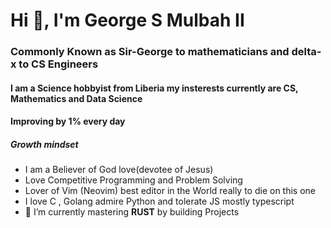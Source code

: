 <h1>Hi 👋, I'm George S Mulbah II</h1>
<h3>Commonly Known as Sir-George to mathematicians and delta-x to CS Engineers</h3>
<h4>I am a Science hobbyist from Liberia my insterests currently are CS, Mathematics and Data Science</h4>
<h4>Improving by 1% every day</h4>
<h5>Growth mindset</h5>


- I am a Believer of God love(devotee of Jesus)
- Love Competitive Programming and Problem Solving 
- Lover of Vim (Neovim) best editor in the World really to die on this one
- I love C , Golang admire Python and tolerate JS mostly typescript
- 🌱 I’m currently mastering **RUST** by building  Projects

